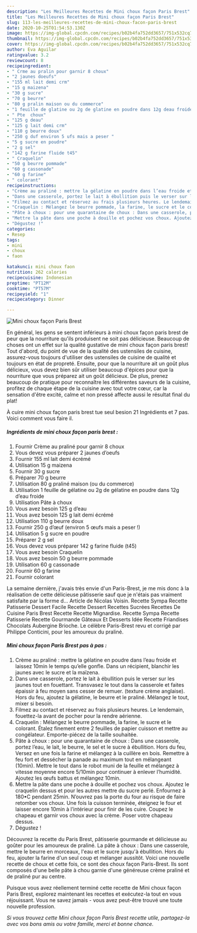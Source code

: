 ```yaml
---
description: "Les Meilleures Recettes de Mini choux façon Paris Brest"
title: "Les Meilleures Recettes de Mini choux façon Paris Brest"
slug: 113-les-meilleures-recettes-de-mini-choux-facon-paris-brest
date: 2020-10-25T01:54:53.130Z
image: https://img-global.cpcdn.com/recipes/b02b4fa752dd3657/751x532cq70/mini-choux-facon-paris-brest-photo-principale-de-la-recette.jpg
thumbnail: https://img-global.cpcdn.com/recipes/b02b4fa752dd3657/751x532cq70/mini-choux-facon-paris-brest-photo-principale-de-la-recette.jpg
cover: https://img-global.cpcdn.com/recipes/b02b4fa752dd3657/751x532cq70/mini-choux-facon-paris-brest-photo-principale-de-la-recette.jpg
author: Eva Aguilar
ratingvalue: 3.2
reviewcount: 8
recipeingredient:
- " Crme au pralin pour garnir 8 choux"
- "2 jaunes doeufs"
- "155 ml lait demi crm"
- "15 g maizena"
- "30 g sucre"
- "70 g beurre"
- "80 g pralin maison ou du commerce"
- "1 feuille de glatine ou 2g de glatine en poudre dans 12g deau froide"
- " Pte  choux"
- "125 g deau"
- "125 g lait demi crm"
- "110 g beurre doux"
- "250 g duf environ 5 ufs mais a peser "
- "5 g sucre en poudre"
- "2 g sel"
- "142 g farine fluide t45"
- " Craquelin"
- "50 g beurre pommade"
- "60 g cassonade"
- "60 g farine"
- " colorant"
recipeinstructions:
- "Crème au praliné : mettre la gélatine en poudre dans l’eau froide et laissez 10min le temps qu’elle gonfle. Dans un récipient, blanchir les jaunes avec le sucre et la maïzena."
- "Dans une casserole, portez le lait à ébullition puis le verser sur les jaunes tout en fouettant. Transvasez le tout dans la casserole et faites épaissir à feu moyen sans cesser de remuer. (texture crème anglaise). Hors du feu, ajoutez la gélatine, le beurre et le praliné. Mélangez le tout, mixer si besoin."
- "Filmez au contact et réservez au frais plusieurs heures. Le lendemain, fouettez-la avant de pocher pour la rendre aérienne."
- "Craquelin : Mélangez le beurre pommade, la farine, le sucre et le colorant. Étalez finement entre 2 feuilles de papier cuisson et mettre au congélateur. Emporte-piécez de la taille souhaitée."
- "Pâte à choux : pour une quarantaine de choux : Dans une casserole, portez l’eau, le lait, le beurre, le sel et le sucre à ébullition. Hors du feu, Versez en une fois la farine et mélangez à la cuillère en bois. Remettre à feu fort et dessécher la panade au maximum tout en mélangeant (10min). Mettre le tout dans le robot muni de la feuille et mélangez à vitesse moyenne encore 5/10min pour continuer à enlever l’humidité. Ajoutez les œufs battus et mélangez 10min."
- "Mettre la pâte dans une poche à douille et pochez vos choux. Ajoutez le craquelin dessus et pour les autres mettre du sucre perlé. Enfournez à 180•C pendant 25min. N’ouvrez pas la porte du four au risque de faire retomber vos choux. Une fois la cuisson terminée, éteignez le four et laisser encore 10min à l’intérieur pour finir de les cuire. Coupez le chapeau et garnir vos choux avec la crème. Poser votre chapeau dessus."
- "Dégustez !"
categories:
- Resep
tags:
- mini
- choux
- faon

katakunci: mini choux faon 
nutrition: 262 calories
recipecuisine: Indonesian
preptime: "PT12M"
cooktime: "PT57M"
recipeyield: "1"
recipecategory: Dinner

---
```



![Mini choux façon Paris Brest](https://img-global.cpcdn.com/recipes/b02b4fa752dd3657/751x532cq70/mini-choux-facon-paris-brest-photo-principale-de-la-recette.jpg)

En général, les gens se sentent inférieurs à mini choux façon paris brest de peur que la nourriture qu'ils produisent ne soit pas délicieuse. Beaucoup de choses ont un effet sur la qualité gustative de mini choux façon paris brest! Tout d'abord, du point de vue de la qualité des ustensiles de cuisine, assurez-vous toujours d'utiliser des ustensiles de cuisine de qualité et toujours en état de propreté. Ensuite, pour que la nourriture ait un goût plus délicieux, vous devez bien sûr utiliser beaucoup d'épices pour que la nourriture que vous préparez ait un goût délicieux. De plus, prenez beaucoup de pratique pour reconnaître les différentes saveurs de la cuisine, profitez de chaque étape de la cuisine avec tout votre cœur, car la sensation d'être excité, calme et non pressé affecte aussi le résultat final du plat!

<!--inarticleads1-->

À cuire mini choux façon paris brest tue seul besion 21 Ingrédients et 7 pas. Voici comment vous faire il.

##### Ingrédients de mini choux façon paris brest :

1. Fournir  Crème au praliné pour garnir 8 choux
1. Vous devez vous préparer 2 jaunes d’oeufs
1. Fournir 155 ml lait demi écrémé
1. Utilisation 15 g maizena
1. Fournir 30 g sucre
1. Préparer 70 g beurre
1. Utilisation 80 g praliné maison (ou du commerce)
1. Utilisation 1 feuille de gélatine ou 2g de gélatine en poudre dans 12g d’eau froide
1. Utilisation  Pâte à choux
1. Vous avez besoin 125 g d’eau
1. Vous avez besoin 125 g lait demi écrémé
1. Utilisation 110 g beurre doux
1. Fournir 250 g d’œuf (environ 5 œufs mais a peser !)
1. Utilisation 5 g sucre en poudre
1. Préparer 2 g sel
1. Vous devez vous préparer 142 g farine fluide (t45)
1. Vous avez besoin  Craquelin
1. Vous avez besoin 50 g beurre pommade
1. Utilisation 60 g cassonade
1. Fournir 60 g farine
1. Fournir  colorant


La semaine dernière, j&#39;avais très envie d&#39;un Paris-Brest, je me mis donc à la réalisation de cette délicieuse pâtisserie sauf que je n&#39;étais pas vraiment satisfaite par la forme d… Article de Nicolas Voisin. Recette Sympa Recette Patisserie Dessert Facile Recette Dessert Recettes Sucrées Recettes De Cuisine Paris Brest Recette Recette Mignardise. Recette Sympa Recette Patisserie Recette Gourmande Gâteaux Et Desserts Idée Recette Friandises Chocolats Aubergine Brioche. Le célèbre Paris-Brest revu et corrigé par Philippe Conticini, pour les amoureux du praliné. 

<!--inarticleads2-->

##### Mini choux façon Paris Brest pas à pas :

1. Crème au praliné : mettre la gélatine en poudre dans l’eau froide et laissez 10min le temps qu’elle gonfle. Dans un récipient, blanchir les jaunes avec le sucre et la maïzena.
1. Dans une casserole, portez le lait à ébullition puis le verser sur les jaunes tout en fouettant. Transvasez le tout dans la casserole et faites épaissir à feu moyen sans cesser de remuer. (texture crème anglaise). Hors du feu, ajoutez la gélatine, le beurre et le praliné. Mélangez le tout, mixer si besoin.
1. Filmez au contact et réservez au frais plusieurs heures. Le lendemain, fouettez-la avant de pocher pour la rendre aérienne.
1. Craquelin : Mélangez le beurre pommade, la farine, le sucre et le colorant. Étalez finement entre 2 feuilles de papier cuisson et mettre au congélateur. Emporte-piécez de la taille souhaitée.
1. Pâte à choux : pour une quarantaine de choux : Dans une casserole, portez l’eau, le lait, le beurre, le sel et le sucre à ébullition. Hors du feu, Versez en une fois la farine et mélangez à la cuillère en bois. Remettre à feu fort et dessécher la panade au maximum tout en mélangeant (10min). Mettre le tout dans le robot muni de la feuille et mélangez à vitesse moyenne encore 5/10min pour continuer à enlever l’humidité. Ajoutez les œufs battus et mélangez 10min.
1. Mettre la pâte dans une poche à douille et pochez vos choux. Ajoutez le craquelin dessus et pour les autres mettre du sucre perlé. Enfournez à 180•C pendant 25min. N’ouvrez pas la porte du four au risque de faire retomber vos choux. Une fois la cuisson terminée, éteignez le four et laisser encore 10min à l’intérieur pour finir de les cuire. Coupez le chapeau et garnir vos choux avec la crème. Poser votre chapeau dessus.
1. Dégustez !


Découvrez la recette du Paris Brest, pâtisserie gourmande et délicieuse au goûter pour les amoureux de praliné. La pâte à choux : Dans une casserole, mettre le beurre en morceaux, l&#39;eau et le sucre jusqu&#39;à ébullition. Hors du feu, ajouter la farine d&#39;un seul coup et mélanger aussitôt. Voici une nouvelle recette de choux et cette fois, ce sont des choux façon Paris-Brest. Ils sont composés d&#39;une belle pâte à chou garnie d&#39;une généreuse crème praliné et de praliné pur au centre. 

<!--inarticleads1-->

<p>
Puisque vous avez réellement terminé cette recette de Mini choux façon Paris Brest, explorez maintenant les recettes et exécutez-la tout en vous réjouissant. Vous ne savez jamais - vous avez peut-être trouvé une toute nouvelle profession.
</p>

<p>
<i>Si vous trouvez cette Mini choux façon Paris Brest recette utile, partagez-la avec vos bons amis ou votre famille, merci et bonne chance.</i>
</p>
